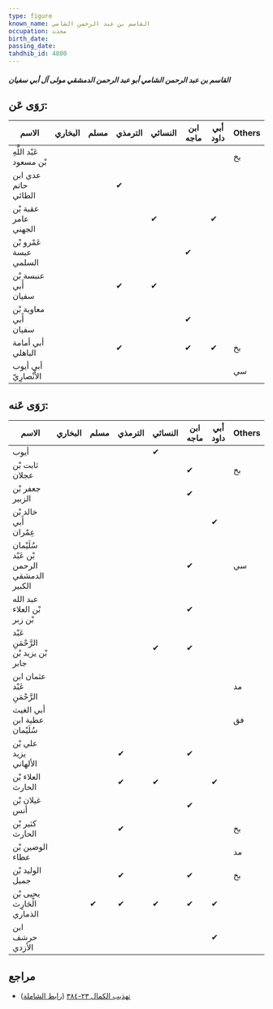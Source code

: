 ```yaml
---
type: figure
known_name: القاسم بن عبد الرحمن الشامي
occupation: محدث
birth_date:
passing_date:
tahdhib_id: 4800
---
```

##### القاسم بن عبد الرحمن الشامي أبو عبد الرحمن الدمشقي مولى آل أبي سفيان

## رَوَى عَن:
| الاسم                   | البخاري | مسلم | الترمذي | النسائي | ابن ماجه | أبي داود | Others |
| ----------------------- | ------- | ---- | ------- | ------- | -------- | -------- | ------ |
| عَبْد اللَّهِ بْن مسعود |         |      |         |         |          |          | بخ     |
| عدي ابن حاتم الطائي     |         |      | ✔       |         |          |          |        |
| عقبة بْن عامر الجهني    |         |      |         | ✔       |          | ✔        |        |
| عَمْرو بْن عبسة السلمي  |         |      |         |         | ✔        |          |        |
| عنبسة بْن أَبي سفيان    |         |      | ✔       | ✔       |          |          |        |
| معاوية بْن أَبي سفيان   |         |      |         |         | ✔        |          |        |
| أبي أمامة الباهلي       |         |      | ✔       |         | ✔        | ✔        | بخ     |
| أبي أيوب الأَنْصارِيّ   |         |      |         |         |          |          | سي     |
## رَوَى عَنه:
| الاسم                                     | البخاري | مسلم | الترمذي | النسائي | ابن ماجه | أبي داود | Others |
| ----------------------------------------- | ------- | ---- | ------- | ------- | -------- | -------- | ------ |
| أيوب                                      |         |      |         | ✔       |          |          |        |
| ثابت بْن عجلان                            |         |      |         |         | ✔        |          | بخ     |
| جعفر بْن الزبير                           |         |      |         |         | ✔        |          |        |
| خالد بْن أَبي عِمْران                     |         |      |         |         |          | ✔        |        |
| سُلَيْمان بْن عَبْد الرحمن الدمشقي الكبير |         |      |         |         | ✔        |          | سي     |
| عبد الله بْن العلاء بْن زبر               |         |      |         |         | ✔        |          |        |
| عَبْد الرَّحْمَنِ بْن يزيد بْن جابر       |         |      |         | ✔       | ✔        |          |        |
| عثمان ابن عَبْد الرَّحْمَنِ               |         |      |         |         |          |          | مد     |
| أبي الغيث عطية ابن سُلَيْمان              |         |      |         |         |          |          | فق     |
| علي بْن يزيد الألهاني                     |         |      | ✔       |         | ✔        |          |        |
| العلاء بْن الحارث                         |         |      | ✔       | ✔       |          | ✔        |        |
| غيلان بْن أنس                             |         |      |         |         | ✔        |          |        |
| كثير بْن الحارث                           |         |      | ✔       |         |          |          | بخ     |
| الوضين بْن عطاء                           |         |      |         |         |          |          | مد     |
| الوليد بْن جميل                           |         |      | ✔       |         | ✔        |          | بخ     |
| يحيى بْن الْحَارِث الذماري                |         | ✔    | ✔       | ✔       | ✔        | ✔        |        |
| ابن حرشف الأزدي                           |         |      |         |         |          | ✔        |        |
## مراجع
- [تهذيب الكمال ٢٣-٣٨٤](obsidian://open?vault=Tahdhib-al-Kamal&file=Figures/٤٨٠٠-القاسم%20بن%20عبد%20الرحمن%20الشامي%20أبو%20عبد%20الرحمن%20الدمشقي%20مولى%20آل%20أبي%20سفيان) ([رابط الشاملة](https://shamela.ws/book/3722/12271))